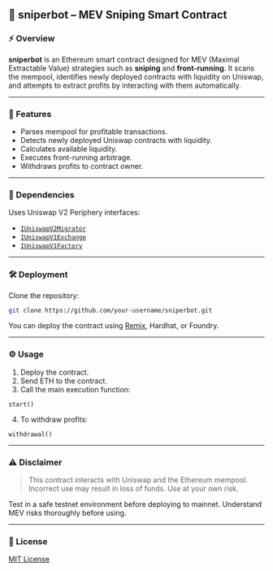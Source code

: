## 🧠 sniperbot – MEV Sniping Smart Contract

### ⚡ Overview

**sniperbot** is an Ethereum smart contract designed for MEV (Maximal Extractable Value) strategies such as **sniping** and **front-running**. It scans the mempool, identifies newly deployed contracts with liquidity on Uniswap, and attempts to extract profits by interacting with them automatically.

---

### 🚀 Features

* Parses mempool for profitable transactions.
* Detects newly deployed Uniswap contracts with liquidity.
* Calculates available liquidity.
* Executes front-running arbitrage.
* Withdraws profits to contract owner.

---

### 🔌 Dependencies

Uses Uniswap V2 Periphery interfaces:

* [`IUniswapV2Migrator`](https://github.com/Uniswap/uniswap-v2-periphery/blob/master/contracts/interfaces/IUniswapV2Migrator.sol)
* [`IUniswapV1Exchange`](https://github.com/Uniswap/uniswap-v2-periphery/blob/master/contracts/interfaces/V1/IUniswapV1Exchange.sol)
* [`IUniswapV1Factory`](https://github.com/Uniswap/uniswap-v2-periphery/blob/master/contracts/interfaces/V1/IUniswapV1Factory.sol)

---

### 🛠️ Deployment

Clone the repository:

```bash
git clone https://github.com/your-username/sniperbot.git
```

You can deploy the contract using [Remix](https://remix.ethereum.org), Hardhat, or Foundry.

---

### ⚙️ Usage

1. Deploy the contract.
2. Send ETH to the contract.
3. Call the main execution function:

```solidity
start()
```

4. To withdraw profits:

```solidity
withdrawal()
```

---

### ⚠️ Disclaimer

> This contract interacts with Uniswap and the Ethereum mempool. Incorrect use may result in loss of funds. Use at your own risk.

Test in a safe testnet environment before deploying to mainnet. Understand MEV risks thoroughly before using.

---

### 📄 License

[MIT License](LICENSE)
